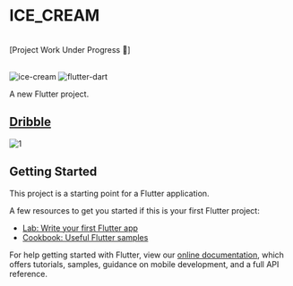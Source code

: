 # ICE_CREAM
<br>
[Project Work Under Progress 🙂]
<br><br>

![ice-cream](https://user-images.githubusercontent.com/55774240/144241310-93db7d84-df90-40e5-9b1f-f380cff5f171.png)
![flutter-dart](https://user-images.githubusercontent.com/55774240/144241316-493e3e96-b3dc-4477-81be-bf78fa170f2e.png)

A new Flutter project.
## [Dribble](https://dribbble.com/shots/12207071-Popsicle-Online-food-delivery)
![1](https://user-images.githubusercontent.com/55774240/144241381-90735197-b417-48f8-b6a5-a078e2deec60.png)


## Getting Started

This project is a starting point for a Flutter application.

A few resources to get you started if this is your first Flutter project:

- [Lab: Write your first Flutter app](https://flutter.dev/docs/get-started/codelab)
- [Cookbook: Useful Flutter samples](https://flutter.dev/docs/cookbook)

For help getting started with Flutter, view our
[online documentation](https://flutter.dev/docs), which offers tutorials,
samples, guidance on mobile development, and a full API reference.
